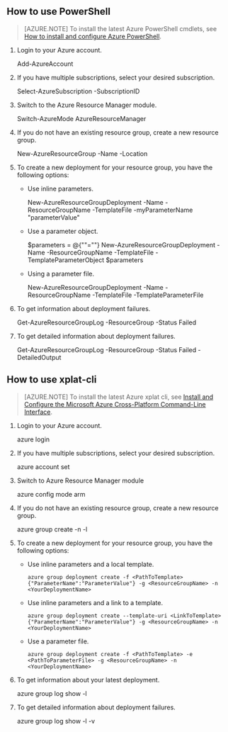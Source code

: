 ## How to use PowerShell

>[AZURE.NOTE] To install the latest Azure PowerShell cmdlets, see [How to install and configure Azure PowerShell](./powershell-install-configure.md).

1. Login to your Azure account.

      Add-AzureAccount

2. If you have multiple subscriptions, select your desired subscription.

      Select-AzureSubscription -SubscriptionID <YourSubscriptionId>

3. Switch to the Azure Resource Manager module.

      Switch-AzureMode AzureResourceManager

4. If you do not have an existing resource group, create a new resource group.

    New-AzureResourceGroup -Name <YourResourceGroupName> -Location <YourLocationName>

5. To create a new deployment for your resource group, you have the following options:
    - Use inline parameters.

        New-AzureResourceGroupDeployment -Name <YourDeploymentName> -ResourceGroupName <YourResourceGroupName> -TemplateFile <PathOrLinkToTemplate> -myParameterName "parameterValue"

   - Use a parameter object.

       $parameters = @{"<ParameterName>"="<Parameter Value>"}
       New-AzureResourceGroupDeployment -Name <YourDeploymentName> -ResourceGroupName <YourResourceGroupName> -TemplateFile <PathOrLinkToTemplate> -TemplateParameterObject $parameters

   - Using a parameter file.

       New-AzureResourceGroupDeployment -Name <YourDeploymentName> -ResourceGroupName <YourResourceGroupName> -TemplateFile <PathOrLinkToTemplate> -TemplateParameterFile <PathOrLinkToParameterFile>

6. To get information about deployment failures.

    Get-AzureResourceGroupLog -ResourceGroup <YourResourceGroupName> -Status Failed

7. To get detailed information about deployment failures.

    Get-AzureResourceGroupLog -ResourceGroup <YourResourceGroupName> -Status Failed -DetailedOutput

## How to use xplat-cli

>[AZURE.NOTE] To install the latest Azure xplat cli, see [Install and Configure the Microsoft Azure Cross-Platform Command-Line Interface](./xplat-cli.md).

1. Login to your Azure account.

    azure login

2. If you have multiple subscriptions, select your desired subscription.

    azure account set <YourSubscriptionNameOrId>

3. Switch to Azure Resource Manager module

    azure config mode arm

4. If you do not have an existing resource group, create a new resource group.

    azure group create -n <YourResourceGroupName> -l <YourLocationName>

5. To create a new deployment for your resource group, you have the following options:
   - Use inline parameters and a local template.

         azure group deployment create -f <PathToTemplate> {"ParameterName":"ParameterValue"} -g <ResourceGroupName> -n <YourDeploymentName>

   - Use inline parameters and a link to a template.

         azure group deployment create --template-uri <LinkToTemplate> {"ParameterName":"ParameterValue"} -g <ResourceGroupName> -n <YourDeploymentName>

   - Use a parameter file.
    
         azure group deployment create -f <PathToTemplate> -e <PathToParameterFile> -g <ResourceGroupName> -n <YourDeploymentName>

6. To get information about your latest deployment.

     azure group log show -l <ResourceGroupName>

7. To get detailed information about deployment failures.
      
     azure group log show -l -v <ResourceGroupName>

